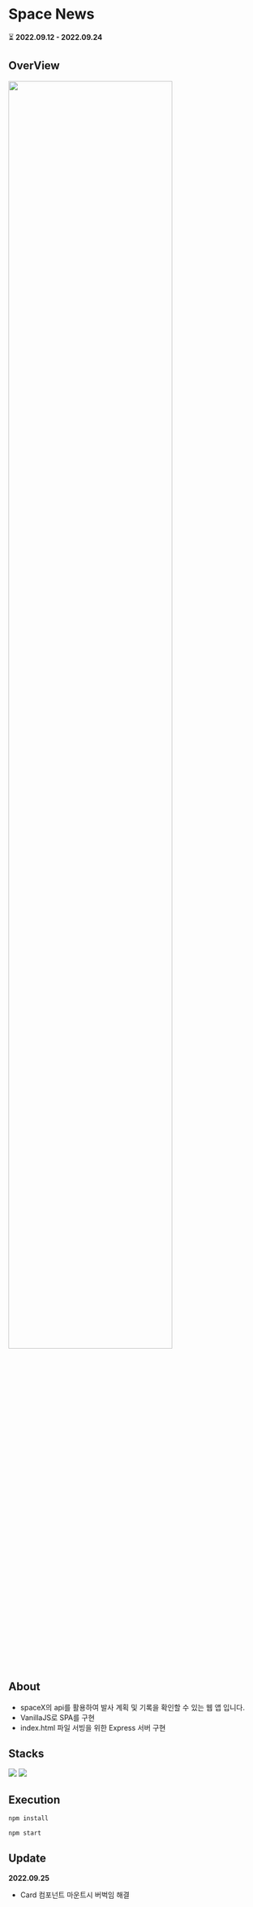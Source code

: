 # Space News

⏳ **2022.09.12 - 2022.09.24**

## OverView
<img width='80%' src='https://user-images.githubusercontent.com/87258182/192129992-40c55f52-43b1-464d-b814-043307328601.gif'>

## About 
- spaceX의 api를 활용하여 발사 계획 및 기록을 확인할 수 있는 웹 앱 입니다.
- VanillaJS로 SPA를 구현
- index.html 파일 서빙을 위한 Express 서버 구현

## Stacks
<div>
  <img src="https://img.shields.io/badge/javascript-F7DF1E?style=for-the-badge&logo=javascript&logoColor=black">
  <img src="https://img.shields.io/badge/express-000000?style=for-the-badge&logo=express&logoColor=white">
</div>

## Execution
``` javascript
npm install

npm start
```
## Update 
**2022.09.25**  
- Card 컴포넌트 마운트시 버벅임 해결